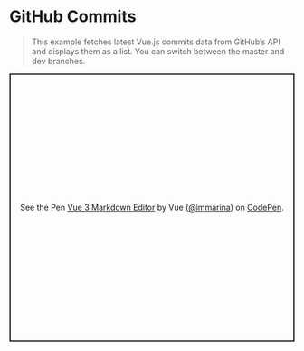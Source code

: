 # GitHub Commits

> This example fetches latest Vue.js commits data from GitHub’s API and displays them as a list. You can switch between the master and dev branches.

<p class="codepen" data-height="474" data-theme-id="39028" data-default-tab="js,result" data-user="immarina" data-slug-hash="dyMopgW" style="height: 474px; box-sizing: border-box; display: flex; align-items: center; justify-content: center; border: 2px solid; margin: 1em 0; padding: 1em;" data-pen-title="Vue 3 Markdown Editor">
  <span>See the Pen <a href="https://codepen.io/immarina/pen/dyMopgW">
  Vue 3 Markdown Editor</a> by Vue (<a href="https://codepen.io/immarina">@immarina</a>)
  on <a href="https://codepen.io">CodePen</a>.</span>
</p>
<script async src="https://static.codepen.io/assets/embed/ei.js"></script>

